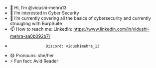 - 👋 Hi, I’m @vidushi-mehra13
- 👀 I’m interested in Cyber Security
- 🌱 I’m currently covering all the basics of cybersecurity and currently struugling with BurpSuite
- 📫 How to reach me: LinkedIn: https://www.linkedin.com/in/vidushi-mehra-aa0b092b7/
-                     Discord: vidushimehra_13
- 😄 Pronouns: she/her
- ⚡ Fun fact: Avid Reader

<!---
vidushi-mehra13/vidushi-mehra13 is a ✨ special ✨ repository because its `README.md` (this file) appears on your GitHub profile.
You can click the Preview link to take a look at your changes.
--->
